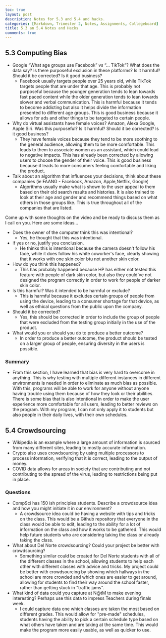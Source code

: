 ```yaml
---
toc: true
layout: post
description: Notes for 5.3 and 5.4 and hacks.
categories: [Markdown, Trimester 2, Notes, Assignments, Collegeboard]
title: 5.3 an 5.4 Notes and Hacks
comments: true
---
```


## 5.3 Computing Bias

- Google “What age groups use Facebook” vs “… TikTok”? What does the data say? Is there purposeful exclusion in these platforms? Is it harmful? Should it be corrected? Is it good business?
   - Facebook usually targets people over 25 years old, while TikTok targets people that are under that age. This is probably not purposeful because the younger generation tends to lean towards fast paced content while the older generation tends to lean towards slower and verbal communication. This is harmful because it tends to become addicting but also it helps divide the information presented to different age groups. This is good business because it allows for ads and other things to be targeted to certain people.
- Why do virtual assistants have female voices? Amazon, Alexa Google, Apple Siri. Was this purposeful? Is it harmful? Should it be corrected? Is it good business?
   - They have female voices because they tend to be more soothing to the general audience, allowing them to be more comfortable. This leads to them to associate women as an assistant, which could lead to negative impacts. This has already been corrected by allowing users to choose the gender of their voice. This is good business because it leads to more consumers feeling comfortable and liking the product.
- Talk about an algorithm that influences your decisions, think about these companies (ie FAANG - Facebook, Amazon, Apple,Netflix, Google)
   - Algorithms usually make what is shown to the user appeal to them based on their old search results and histories. It is also trained to look at their age and gender and recommend things based on what others in those groups like. This is true throughout all of the companies that are listed.

Come up with some thoughts on the video and be ready to discuss them as I call on you. Here are some ideas…
- Does the owner of the computer think this was intentional?
  - Yes, he thought that this was intentional.
- If yes or no, justify you conclusion.
  - He thinks this is intentional because the camera doesn't follow his face, while it does follow his white coworker's face, clearly showing that it works with one skin color btu not another skin color.
- How do you think this happened?
  - This has probably happened because HP has either not tested this feature with people of dark skin color, but also they could've not designed the program correctly in order to work for people of darker skin color.
- Is this harmful? Was it intended to be harmful or exclude?
  - This is harmful because it excludes certain groups of people from using the device, leading to a consumer shortage for that device, as well as ethical questions from the public upon the company.
- Should it be corrected?
  - Yes, this should be corrected in order to include the group of people that were excluded from the testing group initially in the use of the product.
- What would you or should you do to produce a better outcome?
  - In order to produce a better outcome, the product should be tested on a larger group of people, ensuring diversity in the users is possible.

### Summary

- From this section, I have learned that bias is very hard to overcome in anything. This is why testing with multiple different instances in different environments is needed in order to eliminate as much bias as possible. With this, programs will be able to work for anyone without anyone having trouble using them because of how they look or their abilities. There is some bias that is also intentional in order to make the user experience more comfortable for all users, leading to better reviews on the program. With my program, I can not only apply it to students but also people in their daily lives, with their own schedules.

## 5.4 Crowdsourcing

- Wikipedia is an example where a large amount of information is sourced from many different sites, leading to mostly accurate information.
- Crypto also uses crowdsourcing by using multiple processors to process information, verifying that it is correct, leading to the output of money.
- COVID data allows for areas in society that are contributing and not contributing to the spread of the virus, leading to restrictions being put in place.

### Questions

- CompSci has 150 ish principles students. Describe a crowdsource idea and how you might initiate it in our environment?
  - A crowdsource idea could be having a website with tips and tricks on the class. This would be a Github repository that everyone in the class would be able to edit, leading to the ability for a lot of information on the class and how it works to be gathered. This would help future students who are considering taking the class or already taking the class.
- What about Del Norte crowdsourcing? Could your project be better with crowdsourcing?
  - Something similar could be created for Del Norte students with all of the different classes in the school, allowing students to help each other with different classes with advice and tricks. My project could be better with crowdsourcing by showing which hallways in the school are more crowded and which ones are easier to get around, allowing for students to find their way around the school faster, rather than getting stuck in "traffic jams".
- What kind of data could you capture at N@tM to make evening interesting? Perhaps use this data to impress Teachers during finals week.
  - I could capture data one which classes are taken the most based on different grades. This would allow for "pre-made" schedules, students having the ability to pick a certain schedule type based on what others have taken and are taking at the same time. This would make the program more easily usable, as well as quicker to use.